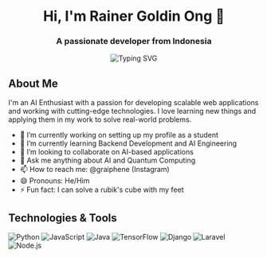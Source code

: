 <!--
  Hi there, welcome to my GitHub Profile!
  Customize the sections below to tell visitors about you, your skills, and your projects.
-->

<h1 align="center">Hi, I'm Rainer Goldin Ong 👋</h1>
<h3 align="center">A passionate developer from Indonesia</h3>

<p align="center">
  <img src="https://readme-typing-svg.herokuapp.com?lines=Welcome+to+my+profile!;I'm+a+full-stack+developer.;Let's+code+something+amazing!&center=true&width=320&height=45" alt="Typing SVG" />
</p>

## About Me

I'm an AI Enthusiast with a passion for developing scalable web applications and working with cutting-edge technologies. I love learning new things and applying them in my work to solve real-world problems.

- 🔭 I’m currently working on setting up my profile as a student
- 🌱 I’m currently learning Backend Development and AI Engineering
- 👯 I’m looking to collaborate on AI-based applications
- 💬 Ask me anything about AI and Quantum Computing
- 📫 How to reach me: @graiphene (Instagram)
- 😄 Pronouns: He/Him
- ⚡ Fun fact: I can solve a rubik's cube with my feet

## Technologies & Tools

![Python](https://img.shields.io/badge/-Python-3776AB?style=for-the-badge&logo=python&logoColor=white)
![JavaScript](https://img.shields.io/badge/-JavaScript-F7DF1E?style=for-the-badge&logo=javascript&logoColor=black)
![Java](https://img.shields.io/badge/Java-007396?style=for-the-badge&logo=java&logoColor=white)
![TensorFlow](https://img.shields.io/badge/TensorFlow-FF6F00?style=for-the-badge&logo=tensorflow&logoColor=white)
![Django](https://img.shields.io/badge/Django-092E20?style=for-the-badge&logo=django&logoColor=white)
![Laravel](https://img.shields.io/badge/Laravel-FF2D20?style=for-the-badge&logo=laravel&logoColor=white)
![Node.js](https://img.shields.io/badge/-Node.js-339933?style=for-the-badge&logo=nodedotjs)

<!-- Add or remove badges as needed -->
